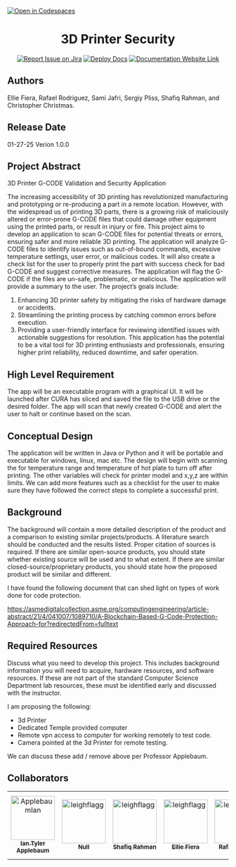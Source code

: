[![Open in Codespaces](https://classroom.github.com/assets/launch-codespace-2972f46106e565e64193e422d61a12cf1da4916b45550586e14ef0a7c637dd04.svg)](https://classroom.github.com/open-in-codespaces?assignment_repo_id=17857619)
<div align="center">

# 3D Printer Security 
[![Report Issue on Jira](https://img.shields.io/badge/Report%20Issues-Jira-0052CC?style=flat&logo=jira-software)](https://temple-cis-projects-in-cs.atlassian.net/jira/software/c/projects/DT/issues)
[![Deploy Docs](https://github.com/ApplebaumIan/tu-cis-4398-docs-template/actions/workflows/deploy.yml/badge.svg)](https://github.com/ApplebaumIan/tu-cis-4398-docs-template/actions/workflows/deploy.yml)
[![Documentation Website Link](https://img.shields.io/badge/-Documentation%20Website-brightgreen)](https://applebaumian.github.io/tu-cis-4398-docs-template/)


</div>


## Authors

Ellie Fiera, Rafael Rodriguez, Sami Jafri, Sergiy Pliss, Shafiq Rahman, and Christopher Christmas.

## Release Date

01-27-25 
Verion 1.0.0


## Project Abstract

3D Printer G-CODE Validation and Security Application

The increasing accessibility of 3D printing has revolutionized manufacturing and prototyping or re-producing a part in a remote location. However, with the widespread us of printing 3D parts, there is a growing risk of maliciously altered or error-prone G-CODE files that could damage other equipment using the printed parts, or result in injury or fire. This project aims to develop an application to scan G-CODE files for potential threats or errors, ensuring safer and more reliable 3D printing.
The application will analyze G-CODE files to identify issues such as out-of-bound commands, excessive temperature settings, user error, or malicious codes. It will also create a check list for the user to properly print the part with success check for bad G-CODE and suggest corrective measures. The application will flag the G-CODE if the files are un-safe, problematic, or malicious. The application will provide a summary to the user.
The project’s goals include:
1.	Enhancing 3D printer safety by mitigating the risks of hardware damage or accidents.
2.	Streamlining the printing process by catching common errors before execution.
3.	Providing a user-friendly interface for reviewing identified issues with actionable suggestions for resolution.
This application has the potential to be a vital tool for 3D printing enthusiasts and professionals, ensuring higher print reliability, reduced downtime, and safer operation.


## High Level Requirement

The app will be an executable program with a graphical UI. It will be launched after CURA has sliced and saved the file to the USB drive or the desired folder. The app will scan that newly created G-CODE and alert the user to halt or continue based on the scan.

## Conceptual Design

The application will be written in Java or Python and it will be portable and executable for windows, linux, mac etc. The design will begin with scanning the for temperature range and temperature of hot plate to turn off after printing. The other variables will check for printer model and x,y,z are within limits. We can add more features such as a checklist for the user to make sure they have followed the correct steps to complete a successful print.

## Background

The background will contain a more detailed description of the product and a comparison to existing similar projects/products. A literature search should be conducted and the results listed. Proper citation of sources is required. If there are similar open-source products, you should state whether existing source will be used and to what extent. If there are similar closed-source/proprietary products, you should state how the proposed product will be similar and different.

I have found the following document that can shed light on types of work done for code protection.

https://asmedigitalcollection.asme.org/computingengineering/article-abstract/21/4/041007/1089710/A-Blockchain-Based-G-Code-Protection-Approach-for?redirectedFrom=fulltext


## Required Resources

Discuss what you need to develop this project. This includes background information you will need to acquire, hardware resources, and software resources. If these are not part of the standard Computer Science Department lab resources, these must be identified early and discussed with the instructor.

I am proposing the following:
- 3d Printer
- Dedicated Temple provided computer
- Remote vpn access to computer for working remotely to test code.
- Camera pointed at the 3d Printer for remote testing.

We can discuss these add / remove above per Professor Applebaum.

## Collaborators

[//]: # ( readme: collaborators -start )
<table>
<tr>
    <td align="center">
        <a href="https://github.com/ApplebaumIan">
            <img src="https://avatars.githubusercontent.com/u/9451941?v=4" width="100;" alt="ApplebaumIan"/>
            <br />
            <sub><b>Ian Tyler Applebaum</b></sub>
        </a>
    </td>
    <td align="center">
        <a href="https://github.com/leighflagg">
            <img src="https://avatars.githubusercontent.com/u/77810293?v=4" width="100;" alt="leighflagg"/>
            <br />
            <sub><b>Null</b></sub>
        </a>
    <td align="center">
        <a href="https://github.com/leighflagg">
            <img src="https://avatars.githubusercontent.com/shafiq9018" width="100;" alt="leighflagg"/>
            <br />
            <sub><b>Shafiq Rahman</b></sub>
        </a>
    <td align="center">
        <a href="https://github.com/leighflagg">
            <img src="https://avatars.githubusercontent.com/efiera" width="100;" alt="leighflagg"/>
            <br />
            <sub><b>Ellie Fiera</b></sub>
        </a>
    <td align="center">
        <a href="https://github.com/leighflagg">
            <img src="https://avatars.githubusercontent.com/RRodriguez26" width="100;" alt="leighflagg"/>
            <br />
            <sub><b>Rafael Perez</b></sub>
        </a>
    <td align="center">
        <a href="https://github.com/leighflagg">
            <img src="https://avatars.githubusercontent.com/Stapletonchris" width="100;" alt="leighflagg"/>
            <br />
            <sub><b>Christopher Luckie Christmas</b></sub>
        </a>
    <td align="center">
        <a href="https://github.com/leighflagg">
            <img src="https://avatars.githubusercontent.com/sh-jafri" width="100;" alt="leighflagg"/>
            <br />
            <sub><b>Sami Jafri</b></sub>
        </a>
    <td align="center">
        <a href="https://github.com/leighflagg">
            <img src="https://avatars.githubusercontent.com/sergiyPliss" width="100;" alt="leighflagg"/>
            <br />
            <sub><b>Sergiy Pliss</b></sub>
        </a>
    </td></tr>
</table>

[//]: # ( readme: collaborators -end )
